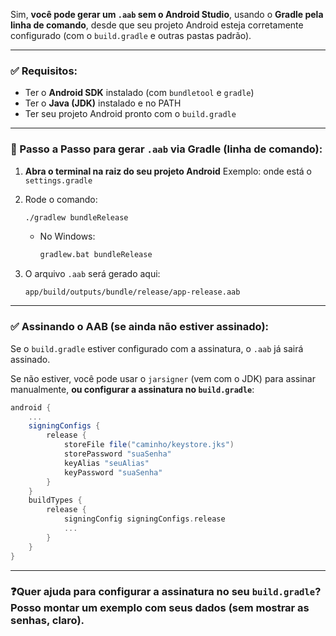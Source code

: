 Sim, **você pode gerar um `.aab` sem o Android Studio**, usando o **Gradle pela linha de comando**, desde que seu projeto Android esteja corretamente configurado (com o `build.gradle` e outras pastas padrão).

---

### ✅ Requisitos:

* Ter o **Android SDK** instalado (com `bundletool` e `gradle`)
* Ter o **Java (JDK)** instalado e no PATH
* Ter seu projeto Android pronto com o `build.gradle`

---

### 🔧 Passo a Passo para gerar `.aab` via Gradle (linha de comando):

1. **Abra o terminal na raiz do seu projeto Android**
   Exemplo: onde está o `settings.gradle`

2. Rode o comando:

   ```bash
   ./gradlew bundleRelease
   ```

   * No Windows:

     ```cmd
     gradlew.bat bundleRelease
     ```

3. O arquivo `.aab` será gerado aqui:

   ```
   app/build/outputs/bundle/release/app-release.aab
   ```

---

### ✅ Assinando o AAB (se ainda não estiver assinado):

Se o `build.gradle` estiver configurado com a assinatura, o `.aab` já sairá assinado.

Se não estiver, você pode usar o `jarsigner` (vem com o JDK) para assinar manualmente, **ou configurar a assinatura no `build.gradle`**:

```groovy
android {
    ...
    signingConfigs {
        release {
            storeFile file("caminho/keystore.jks")
            storePassword "suaSenha"
            keyAlias "seuAlias"
            keyPassword "suaSenha"
        }
    }
    buildTypes {
        release {
            signingConfig signingConfigs.release
            ...
        }
    }
}
```

---

### ❓Quer ajuda para configurar a assinatura no seu `build.gradle`? Posso montar um exemplo com seus dados (sem mostrar as senhas, claro).
